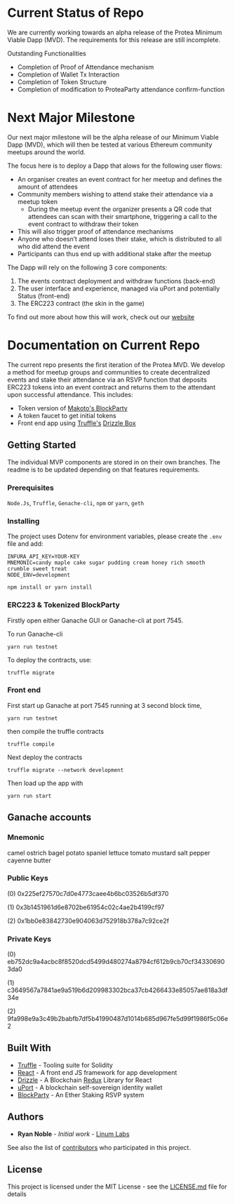 # Current Status of Repo
We are currently working towards an alpha release of the Protea Minimum Viable Dapp (MVD). The requirements for this release are still incomplete. 

Outstanding Functionalities
* Completion of Proof of Attendance mechanism
* Completion of Wallet Tx Interaction
* Completion of Token Structure
* Completion of modification to ProteaParty attendance confirm-function

# Next Major Milestone 

Our next major milestone will be the alpha release of our Minimum Viable Dapp (MVD), which will then be tested at various Ethereum community meetups around the world.

The focus here is to deploy a Dapp that alows for the following user flows:

* An organiser creates an event contract for her meetup and defines the amount of attendees
* Community members wishing to attend stake their attendance via a meetup token
	* During the meetup event the organizer presents a QR code that attendees can scan with their smartphone, triggering a call to the event contract to withdraw their token
* This will also trigger proof of attendance mechanisms
* Anyone who doesn’t attend loses their stake, which is distributed to all who did attend the event
* Participants can thus end up with additional stake after the meetup

The Dapp will rely on the following 3 core components:
1. The events contract deployment and withdraw functions (back-end)
2. The user interface and experience, managed via uPort and potentially Status (front-end)
3. The ERC223 contract (the skin in the game)

To find out more about how this will work, check out our [website](https://www.protea.io/)


# Documentation on Current Repo

The current repo presents the first iteration of the Protea MVD. We develop a method for meetup groups and communities to create decentralized events and stake their attendance via an RSVP function that deposits ERC223 tokens into an event contract and returns them to the attendant upon successful attendance. This includes:

* Token version of [Makoto's BlockParty](https://github.com/makoto/blockparty)
* A token faucet to get initial tokens
* Front end app using [Truffle's](truffleframework.com) [Drizzle Box](https://github.com/truffle-box/drizzle-box    ) 

## Getting Started

The individual MVP components are stored in on their own branches. The readme is to be updated depending on that features requirements.

### Prerequisites


`Node.Js`, `Truffle`, `Genache-cli`, `npm` or `yarn`, `geth`


### Installing

The project uses Dotenv for environment variables, please create the `.env` file and add:
```
INFURA_API_KEY=YOUR-KEY
MNEMONIC=candy maple cake sugar pudding cream honey rich smooth crumble sweet treat
NODE_ENV=development
```


```
npm install or yarn install
```

### ERC223 & Tokenized BlockParty
Firstly open either Ganache GUI or Ganache-cli at port 7545.

To run Ganache-cli

```yarn run testnet```

To deploy the contracts, use:

```truffle migrate```


### Front end

First start up Ganache at port 7545 running at 3 second block time,

```yarn run testnet``` 

then compile the truffle contracts

```truffle compile```

Next deploy the contracts

```truffle migrate --network development```

Then load up the app with

```yarn run start```

<!-- 
## Running the tests


### Tests breakdwon


## Deployment -->

## Ganache accounts

### Mnemonic
camel ostrich bagel potato spaniel lettuce tomato mustard salt pepper cayenne butter

### Public Keys
(0) 0x225ef27570c7d0e4773caee4b6bc03526b5df370

(1) 0x3b1451961d6e8702be61954c02c4ae2b4199cf97

(2) 0x1bb0e83842730e904063d752918b378a7c92ce2f

### Private Keys
(0) eb752dc9a4acbc8f8520dcd5499d480274a8794cf612b9cb70cf343306903da0

(1) c3649567a7841ae9a519b6d209983302bca37cb4266433e85057ae818a3df34e

(2) 9fa998e9a3c49b2babfb7df5b41990487d1014b685d967fe5d99f1986f5c06e2

## Built With


* [Truffle](truffleframework.com) - Tooling suite for Solidity
* [React](https://reactjs.org/) - A front end JS framework for app development
* [Drizzle](http://truffleframework.com/docs/drizzle/getting-started) - A Blockchain [Redux](https://redux.js.org/) Library for React
* [uPort](https://www.uport.me/) - A blockchain self-sovereign identity wallet
* [BlockParty](https://github.com/makoto/blockparty) - An Ether Staking RSVP system


<!-- ## Contributing

Please read [CONTRIBUTING.md]() for details on our code of conduct, and the process for submitting pull requests to us. -->

<!-- ## Versioning

We use [SemVer](http://semver.org/) for versioning. For the versions available, see the [tags on this repository](https://github.com/your/project/tags).  -->

## Authors

* **Ryan Noble** - *Initial work* - [Linum Labs](https://github.com/LinumLabs)

See also the list of [contributors](https://github.com/ProteaNetwork/Protea-MVP/graphs/contributors) who participated in this project.

## License

This project is licensed under the MIT License - see the [LICENSE.md](LICENSE.md) file for details

<!-- ## Acknowledgments

* 
 -->
